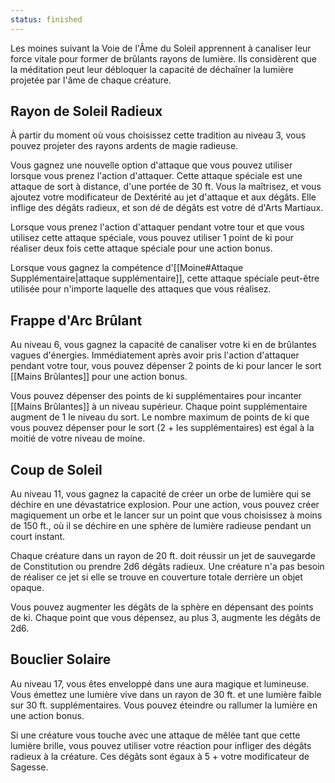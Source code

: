 ```yaml
---
status: finished
---
```

Les moines suivant la Voie de l'Âme du Soleil apprennent à canaliser leur force vitale pour former de brûlants rayons de lumière. Ils considèrent que la méditation peut leur débloquer la capacité de déchaîner la lumière projetée par l'âme de chaque créature.

## Rayon de Soleil Radieux

À partir du moment où vous choisissez cette tradition au niveau 3, vous pouvez projeter des rayons ardents de magie radieuse.

Vous gagnez une nouvelle option d'attaque que vous pouvez utiliser lorsque vous prenez l'action d'attaquer. Cette attaque spéciale est une attaque de sort à distance, d'une portée de 30 ft. Vous la maîtrisez, et vous ajoutez votre modificateur de Dextérité au jet d'attaque et aux dégâts. Elle inflige des dégâts radieux, et son dé de dégâts est votre dé d'Arts Martiaux. 

Lorsque vous prenez l'action d'attaquer pendant votre tour et que vous utilisez cette attaque spéciale, vous pouvez utiliser 1 point de ki pour réaliser deux fois cette attaque spéciale pour une action bonus.

Lorsque vous gagnez la compétence d'[[Moine#Attaque Supplémentaire|attaque supplémentaire]], cette attaque spéciale peut-être utilisée pour n'importe laquelle des attaques que vous réalisez.

## Frappe d'Arc Brûlant

Au niveau 6, vous gagnez la capacité de canaliser votre ki en de brûlantes vagues d'énergies. Immédiatement après avoir pris l'action d'attaquer pendant votre tour, vous pouvez dépenser 2 points de ki pour lancer le sort [[Mains Brûlantes]] pour une action bonus.

Vous pouvez dépenser des points de ki supplémentaires pour incanter [[Mains Brûlantes]] à un niveau supérieur. Chaque point supplémentaire augment de 1 le niveau du sort. Le nombre maximum de points de ki que vous pouvez dépenser pour le sort (2 + les supplémentaires) est égal à la moitié de votre niveau de moine.

## Coup de Soleil

Au niveau 11, vous gagnez la capacité de créer un orbe de lumière qui se déchire en une dévastatrice explosion. Pour une action, vous pouvez créer magiquement un orbe et le lancer sur un point que vous choisissez à moins de 150 ft., où il se déchire en une sphère de lumière radieuse pendant un court instant.

Chaque créature dans un rayon de 20 ft. doit réussir un jet de sauvegarde de Constitution ou prendre 2d6 dégâts radieux. Une créature n'a pas besoin de réaliser ce jet si elle se trouve en couverture totale derrière un objet opaque.

Vous pouvez augmenter les dégâts de la sphère en dépensant des points de ki. Chaque point que vous dépensez, au plus 3, augmente les dégâts de 2d6.

## Bouclier Solaire

Au niveau 17, vous êtes enveloppé dans une aura magique et lumineuse. Vous émettez une lumière vive dans un rayon de 30 ft. et une lumière faible sur 30 ft. supplémentaires. Vous pouvez éteindre ou rallumer la lumière en une action bonus.

Si une créature vous touche avec une attaque de mêlée tant que cette lumière brille, vous pouvez utiliser votre réaction pour infliger des dégâts radieux à la créature. Ces dégâts sont égaux à 5 + votre modificateur de Sagesse.